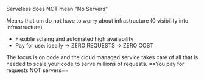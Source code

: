 Serveless does NOT mean "No Servers"

Means that um do not have to worry about infrastructure (0 visibility into infrastructure)
* Flexible sclaing and automated high availability
* Pay for use: ideally -> ZERO REQUESTS => ZERO COST

The focus is on code and the cloud managed service takes care of all that is needed to scale your code to serve millions of requests. ==You pay for requests NOT servers==